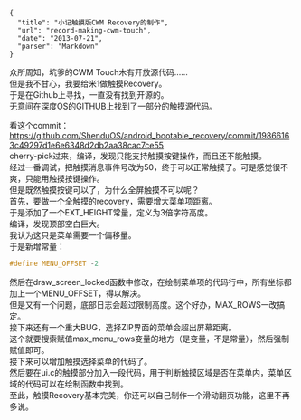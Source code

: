 ```
{
  "title": "小记触摸版CWM Recovery的制作",
  "url": "record-making-cwm-touch",
  "date": "2013-07-21",
  "parser": "Markdown"
}
```


众所周知，坑爹的CWM Touch木有开放源代码……  
但是我不甘心，我要给米1做触摸Recovery。  
于是在Github上寻找，一直没有找到开源的。  
无意间在深度OS的GITHUB上找到了一部分的触摸源代码。  

看这个commit：<https://github.com/ShenduOS/android_bootable_recovery/commit/19866163c49297d1e6e6348d2db2aa38cac7ce55>  
cherry-pick过来，编译，发现只能支持触摸按键操作，而且还不能触摸。  
经过一番调试，把触摸消息事件号改为50，终于可以正常触摸了。可是感觉很不爽，只能用触摸按键操作。  
但是既然触摸按键可以了，为什么全屏触摸不可以呢？  
首先，要做一个全触摸的recovery，需要增大菜单项距离。  
于是添加了一个EXT_HEIGHT常量，定义为3倍字符高度。<br />
编译，发现顶部空白巨大。<br />
我认为这只是菜单需要一个偏移量。<br />
于是新增常量：<br />
```c
#define MENU_OFFSET -2
```
然后在draw_screen_locked函数中修改，在绘制菜单项的代码行中，所有坐标都加上一个MENU_OFFSET，得以解决。<br />
但是又有一个问题，底部日志会超过限制高度。这个好办，MAX_ROWS一改搞定。<br />
接下来还有一个重大BUG，选择ZIP界面的菜单会超出屏幕距离。<br />
这个就要搜索赋值max_menu_rows变量的地方（是变量，不是常量），然后强制赋值即可。<br />
接下来可以增加触摸选择菜单的代码了。<br />
然后要在ui.c的触摸部分加入一段代码，用于判断触摸区域是否在菜单内，菜单区域的代码可以在绘制函数中找到。<br />
至此，触摸Recovery基本完美，你还可以自己制作一个滑动翻页功能，这里不再多说。<br />
